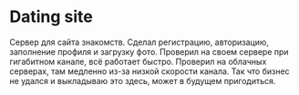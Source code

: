 # Dating site

Сервер для сайта знакомств. Сделал регистрацию, авторизацию, заполнение профиля и загрузку фото. Проверил на своем сервере при гигабитном канале, всё работает быстро. Проверил на облачных серверах, там медленно из-за низкой скорости канала. Так что бизнес не удался и выкладываю это здесь, может в будущем пригодиться.
